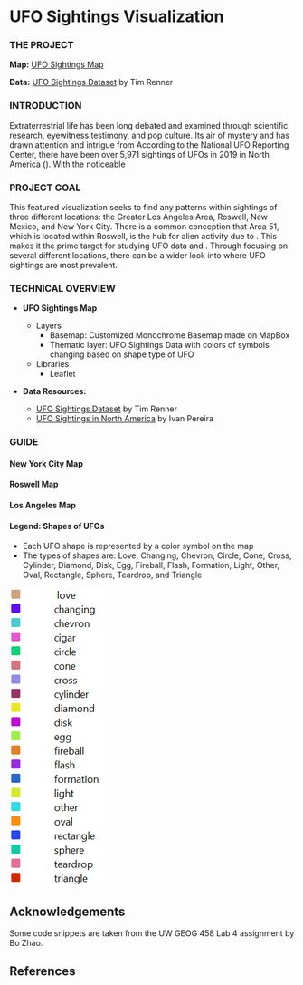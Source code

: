 # UFO Sightings Visualization





### THE PROJECT


**Map:** [UFO Sightings Map](https://bridgethaney.github.io/UFO_Sightings_Project/)

**Data:** [UFO Sightings Dataset](https://data.world/timothyrenner/ufo-sightings) by Tim Renner


### INTRODUCTION

Extraterrestrial life has been long debated and examined through scientific research, eyewitness testimony, and pop culture. Its air of mystery and has drawn attention and intrigue from  According to the National UFO Reporting Center, there have been over 5,971 sightings of UFOs in 2019 in North America (). With the noticeable 

### PROJECT GOAL

This featured visualization seeks to find any patterns within sightings of three different locations: the Greater Los Angeles Area, Roswell, New Mexico, and New York City. There is a common conception that Area 51, which is located within Roswell, is the hub for alien activity due to . This makes it the prime target for studying UFO data and . Through focusing on several different locations, there can be a wider look into where UFO sightings are most prevalent.

### TECHNICAL OVERVIEW


- **UFO Sightings Map**
    - Layers
        - Basemap: Customized Monochrome Basemap made on MapBox
        - Thematic layer: UFO Sightings Data with colors of symbols changing based on shape type of UFO
    - Libraries
        - Leaflet 
        
- **Data Resources:**
    - [UFO Sightings Dataset](https://data.world/timothyrenner/ufo-sightings) by Tim Renner
    - [UFO Sightings in North America](https://abcnews.go.com/US/ufo-sightings-north-america-jumped-6000-2019/story?id=68145474) by Ivan Pereira


### GUIDE

#### **New York City Map**

#### **Roswell Map**

#### **Los Angeles Map**

#### **Legend: Shapes of UFOs**
   - Each UFO shape is represented by a color symbol on the map
   - The types of shapes are: Love, Changing, Chevron, Circle, Cone, Cross, Cylinder, Diamond, Disk, Egg, Fireball, Flash, Formation, Light, Other, Oval, Rectangle, Sphere, Teardrop, and Triangle
    
<img src="img/ufo_shapes_legend.png">

## Acknowledgements

Some code snippets are taken from the UW GEOG 458 Lab 4 assignment by Bo Zhao.

## References



